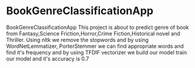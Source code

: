 # BookGenreClassificationApp
BookGenreClassificationApp
This project is about to predict genre of book from Fantasy,Science Friction,Horror,Crime Fiction,Historical novel and Thriller.
Using nltk we remove the stopwords and by using WordNetLemmatizer, PorterStemmer we can find appropriate words and find it's frequency and by using TFDIF vectorizer we build our model train our model and it's accuracy is 0.7
